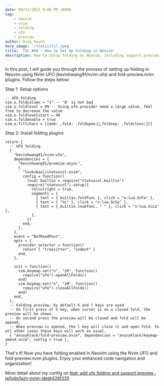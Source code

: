 ```yaml
---
date: 04/11/2023 9:08 PM +0800
tag:
    - neovim
    - nvim
    - folding
    - ufo
    - preview
author: Dung Huynh
hero_image: '/static/til.jpeg'
title: 'TIL #40 - How to Set Up Folding in Neovim'
description: How to setup folding on Neovim, including support preview the fold
---
```


In this post, I will guide you through the process of setting up folding in Neovim using Nvim UFO (kevinhwang91/nvim-ufo) and fold-preview.nvim plugins. Follow the steps below:

Step 1: Setup options

    -- UFO folding
    vim.o.foldcolumn = "1" -- '0' is not bad
    vim.o.foldlevel = 99 -- Using ufo provider need a large value, feel free to decrease the value
    vim.o.foldlevelstart = 99
    vim.o.foldenable = true
    vim.o.fillchars = [[eob: ,fold: ,foldopen:,foldsep: ,foldclose:]]

Step 2: Install folding plugins

    return {
      -- UFO folding
      {
        "kevinhwang91/nvim-ufo",
        dependencies = {
          "kevinhwang91/promise-async",
          {
            "luukvbaal/statuscol.nvim",
            config = function()
              local builtin = require("statuscol.builtin")
              require("statuscol").setup({
                relculright = true,
                segments = {
                  { text = { builtin.foldfunc }, click = "v:lua.ScFa" },
                  { text = { "%s" }, click = "v:lua.ScSa" },
                  { text = { builtin.lnumfunc, " " }, click = "v:lua.ScLa" },
                },
              })
            end,
          },
        },
        event = "BufReadPost",
        opts = {
          provider_selector = function()
            return { "treesitter", "indent" }
          end,
        },

        init = function()
          vim.keymap.set("n", "zR", function()
            require("ufo").openAllFolds()
          end)
          vim.keymap.set("n", "zM", function()
            require("ufo").closeAllFolds()
          end)
        end,
      },
      -- Folding preview, by default h and l keys are used.
      -- On first press of h key, when cursor is on a closed fold, the preview will be shown.
      -- On second press the preview will be closed and fold will be opened.
      -- When preview is opened, the l key will close it and open fold. In all other cases these keys will work as usual.
      { "anuvyklack/fold-preview.nvim", dependencies = "anuvyklack/keymap-amend.nvim", config = true },
    }

That's it! Now you have folding enabled in Neovim using the Nvim UFO and fold-preview.nvim plugins. Enjoy your enhanced code navigation and organization!

More detail about my config on [feat: add ufo folding and support preview · jellydn/lazy-nvim-ide@426f235](https://github.com/jellydn/lazy-nvim-ide/commit/426f235702636a673cfa2075e978f5ebe7331830)
